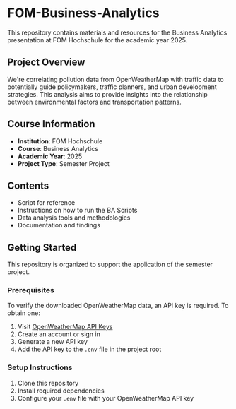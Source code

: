 # FOM-Business-Analytics

This repository contains materials and resources for the Business Analytics presentation at FOM Hochschule for the academic year 2025.

## Project Overview

We're correlating pollution data from OpenWeatherMap with traffic data to potentially guide policymakers, traffic planners, and urban development strategies. This analysis aims to provide insights into the relationship between environmental factors and transportation patterns.

## Course Information
- **Institution**: FOM Hochschule
- **Course**: Business Analytics
- **Academic Year**: 2025
- **Project Type**: Semester Project

## Contents
- Script for reference
- Instructions on how to run the BA Scripts
- Data analysis tools and methodologies
- Documentation and findings

## Getting Started

This repository is organized to support the application of the semester project.

### Prerequisites

To verify the downloaded OpenWeatherMap data, an API key is required. To obtain one:

1. Visit [OpenWeatherMap API Keys](https://home.openweathermap.org/api_keys)
2. Create an account or sign in
3. Generate a new API key
4. Add the API key to the `.env` file in the project root

### Setup Instructions

1. Clone this repository
2. Install required dependencies
3. Configure your `.env` file with your OpenWeatherMap API key

